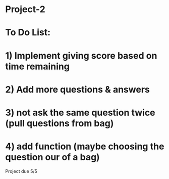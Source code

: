 # Project-2

# To Do List:
# 1) Implement giving score based on time remaining
# 2) Add more questions & answers  
# 3) not ask the same question twice (pull questions from bag)
# 4) add function (maybe choosing the question our of a bag)

Project due 5/5

